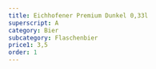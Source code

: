 ```yaml
---
title: Eichhofener Premium Dunkel 0,33l
superscript: A
category: Bier
subcategory: Flaschenbier
price1: 3,5
order: 1
---
```

